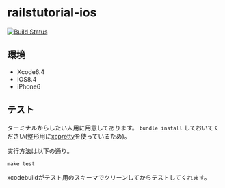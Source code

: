 # railstutorial-ios
[![Build Status](https://travis-ci.org/pepabo/railstutorial-ios.svg?branch=development)](https://travis-ci.org/pepabo/railstutorial-ios)

## 環境
- Xcode6.4
- iOS8.4
- iPhone6

## テスト
ターミナルからしたい人用に用意してあります。
`bundle install` しておいてください(整形用に[xcpretty](https://github.com/supermarin/xcpretty)を使っているため)。

実行方法は以下の通り。
```
make test
```
xcodebuildがテスト用のスキーマでクリーンしてからテストしてくれます。
